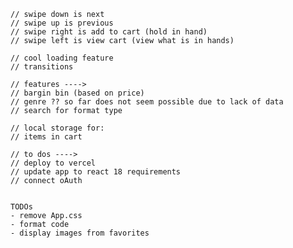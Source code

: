     // swipe down is next
    // swipe up is previous
    // swipe right is add to cart (hold in hand)
    // swipe left is view cart (view what is in hands)

    // cool loading feature 
    // transitions

    // features ----> 
    // bargin bin (based on price)
    // genre ?? so far does not seem possible due to lack of data
    // search for format type

    // local storage for:
    // items in cart

    // to dos ----> 
    // deploy to vercel
    // update app to react 18 requirements
    // connect oAuth


    TODOs
    - remove App.css
    - format code
    - display images from favorites
